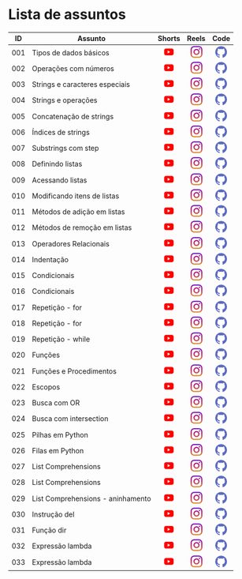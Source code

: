 # Lista de assuntos


|ID|Assunto|Shorts|Reels|Code|
|---|---|:---:|:---:|:---:|
|001|Tipos de dados básicos | [![youtube](img/youtube.png)](https://www.youtube.com/shorts/z2xZJZ6PA2M) | [![instagram](img/instagram.png)](https://www.instagram.com/reel/C0Eu0g9gAxs/) | [![github](img/github.png)](https://github.com/codeshow/one-minute/blob/main/code/one-minute-001.py)|
|002|Operações com números | [![youtube](img/youtube.png)](https://www.youtube.com/shorts/jUQaxG6bhZo) | [![instagram](img/instagram.png)](https://www.instagram.com/p/C0Wut8tAVq3/) | [![github](img/github.png)](https://github.com/codeshow/one-minute/blob/main/code/one-minute-002.py) |
|003|Strings e caracteres especiais | [![youtube](img/youtube.png)](https://www.youtube.com/shorts/Jwx-ugiUNIc) | [![instagram](img/instagram.png)](https://www.instagram.com/p/C0oxOKVAPBk/) | [![github](img/github.png)](https://github.com/codeshow/one-minute/blob/main/code/one-minute-003.py) |
|004|Strings e operações | [![youtube](img/youtube.png)](https://www.youtube.com/shorts/N6wnJDbKwmU) | [![instagram](img/instagram.png)](https://www.instagram.com/p/C06vpWoAiOX) | [![github](img/github.png)](https://github.com/codeshow/one-minute/blob/main/code/one-minute-004.py) |
|005| Concatenação de strings | [![youtube](img/youtube.png)](https://www.youtube.com/shorts/TIUiT1nNuK8) | [![instagram](img/instagram.png)](https://www.instagram.com/reel/C1MuIMgAudu/) | [![github](img/github.png)](https://github.com/codeshow/one-minute/blob/main/code/one-minute-005.py) |
|006| Índices de strings | [![youtube](img/youtube.png)](https://www.youtube.com/shorts/XVJWaLWejC8) | [![instagram](img/instagram.png)](https://www.instagram.com/reel/C1e2vFYAESE/) | [![github](img/github.png)](https://github.com/codeshow/one-minute/blob/main/code/one-minute-006.py) |
|007| Substrings com step | [![youtube](img/youtube.png)](https://www.youtube.com/shorts/3hWRLv7OOvo) | [![instagram](img/instagram.png)](https://www.instagram.com/reel/C1wz2YigDla/) | [![github](img/github.png)](https://github.com/codeshow/one-minute/blob/main/code/one-minute-007.py) |
|008| Definindo listas | [![youtube](img/youtube.png)](https://www.youtube.com/shorts/C--rxKPDoEM) | [![instagram](img/instagram.png)](https://www.instagram.com/p/C2C1y6EAyi0/) | [![github](img/github.png)](https://github.com/codeshow/one-minute/blob/main/code/one-minute-008.py) |
|009| Acessando listas | [![youtube](img/youtube.png)](https://www.youtube.com/shorts/XrEK0jSGrSE) | [![instagram](img/instagram.png)](https://www.instagram.com/reel/C2UsrWkA-dO/) | [![github](img/github.png)](https://github.com/codeshow/one-minute/blob/main/code/one-minute-009.py) |
|010| Modificando itens de listas | [![youtube](img/youtube.png)](https://www.youtube.com/shorts/tK-25YqRX2U) | [![instagram](img/instagram.png)](https://www.instagram.com/reel/C2msUjagwUb/) | [![github](img/github.png)](https://github.com/codeshow/one-minute/blob/main/code/one-minute-010.py) 
|011| Métodos de adição em listas | [![youtube](img/youtube.png)](https://www.youtube.com/shorts/ca1v39A9pCE) | [![instagram](img/instagram.png)](https://www.instagram.com/reel/C24tzJGg-4o/) | [![github](img/github.png)](https://github.com/codeshow/one-minute/blob/main/code/one-minute-011.py)
|012| Métodos de remoção em listas | [![youtube](img/youtube.png)](https://www.youtube.com/shorts/bfSfxpKKbWs) | [![instagram](img/instagram.png)](https://www.instagram.com/reel/C3KvWaUgcz5/) | [![github](img/github.png)](https://github.com/codeshow/one-minute/blob/main/code/one-minute-012.py) 
|013| Operadores Relacionais | [![youtube](img/youtube.png)](https://www.youtube.com/shorts/d5AgA-mlHCY) | [![instagram](img/instagram.png)](https://www.instagram.com/reel/C3cyfz0A_gW/) | [![github](img/github.png)](https://github.com/codeshow/one-minute/blob/main/code/one-minute-013.py)
|014| Indentação | [![youtube](img/youtube.png)](https://www.youtube.com/shorts/3HK3EhutFN4) | [![instagram](img/instagram.png)](https://www.instagram.com/reel/C3uvZcnAImf/) | [![github](img/github.png)](https://github.com/codeshow/one-minute/blob/main/code/one-minute-014.py)
|015| Condicionais | [![youtube](img/youtube.png)](https://www.youtube.com/shorts/rPbqZIdu-ds) | [![instagram](img/instagram.png)](https://www.instagram.com/reel/C4A1W3tgfCG/) | [![github](img/github.png)](https://github.com/codeshow/one-minute/blob/main/code/one-minute-015.py)
|016| Condicionais | [![youtube](img/youtube.png)](https://www.youtube.com/shorts/6HEa_yytf1g) | [![instagram](img/instagram.png)](https://www.instagram.com/reel/C4SzzhGg8hB/) | [![github](img/github.png)](https://github.com/codeshow/one-minute/blob/main/code/one-minute-016.py)
|017| Repetição - for | [![youtube](img/youtube.png)](https://www.youtube.com/shorts/rqNdUMynHMg) | [![instagram](img/instagram.png)](https://www.instagram.com/reel/C4k6MdpAfhY/) | [![github](img/github.png)](https://github.com/codeshow/one-minute/blob/main/code/one-minute-017.py)
|018| Repetição - for | [![youtube](img/youtube.png)](https://www.youtube.com/shorts/dpOqwp0V828) | [![instagram](img/instagram.png)](https://www.instagram.com/reel/C425BlNAmBJ/) | [![github](img/github.png)](https://github.com/codeshow/one-minute/blob/main/code/one-minute-018.py)
|019| Repetição - while | [![youtube](img/youtube.png)](https://www.youtube.com/shorts/kdI27TJW68M) | [![instagram](img/instagram.png)](https://www.instagram.com/reel/C5I6XRjgMcO/) | [![github](img/github.png)](https://github.com/codeshow/one-minute/blob/main/code/one-minute-019.py)
|020| Funções | [![youtube](img/youtube.png)](https://www.youtube.com/shorts/v0owr2G79qI) | [![instagram](img/instagram.png)](https://www.instagram.com/reel/C5a8UoLgJ0K/) | [![github](img/github.png)](https://github.com/codeshow/one-minute/blob/main/code/one-minute-020.py)
|021| Funções e Procedimentos | [![youtube](img/youtube.png)](https://www.youtube.com/shorts/haaI8O-9VeI) | [![instagram](img/instagram.png)](https://www.instagram.com/reel/C5s9sMbALTy/) | [![github](img/github.png)](https://github.com/codeshow/one-minute/blob/main/code/one-minute-021.py)
|022| Escopos | [![youtube](img/youtube.png)](https://www.youtube.com/shorts/m9azTWtikNI) | [![instagram](img/instagram.png)](https://www.instagram.com/reel/C6Q43xMAl9m/) | [![github](img/github.png)](https://github.com/codeshow/one-minute/blob/main/code/one-minute-022.py)
|023| Busca com OR | [![youtube](img/youtube.png)](https://www.youtube.com/shorts/zSoR5TXGEjI) | [![instagram](img/instagram.png)](https://www.instagram.com/reel/C6jTrUQgdPE/) | [![github](img/github.png)](https://github.com/codeshow/one-minute/blob/main/code/one-minute-023.py)
|024| Busca com intersection | [![youtube](img/youtube.png)](https://www.youtube.com/shorts/VS7cSFIeXwk) | [![instagram](img/instagram.png)](https://www.instagram.com/codeshowbr/reel/C9Fe7NKAcQL/) | [![github](img/github.png)](https://github.com/codeshow/one-minute/blob/main/code/one-minute-024.py)
|025| Pilhas em Python | [![youtube](img/youtube.png)](https://www.youtube.com/shorts/cKLrLbI9MFg) | [![instagram](img/instagram.png)](https://www.instagram.com/codeshowbr/reel/C9XflfMAH_2/) | [![github](img/github.png)](https://github.com/codeshow/one-minute/blob/main/code/one-minute-025.py)
|026| Filas em Python | [![youtube](img/youtube.png)](https://www.youtube.com/shorts/_3ZOMAgWpy0) | [![instagram](img/instagram.png)](https://www.instagram.com/codeshowbr/reel/C9paGZuAFTp/) | [![github](img/github.png)](https://github.com/codeshow/one-minute/blob/main/code/one-minute-026.py)
|027| List Comprehensions | [![youtube](img/youtube.png)](https://www.youtube.com/shorts/1cqVUxEX5M4) | [![instagram](img/instagram.png)](https://www.instagram.com/codeshowbr/reel/C97desjgHNh/) | [![github](img/github.png)](https://github.com/codeshow/one-minute/blob/main/code/one-minute-027.py)
|028| List Comprehensions | [![youtube](img/youtube.png)](https://www.youtube.com/shorts/JZQP6aVcqfA) | [![instagram](img/instagram.png)](https://www.instagram.com/codeshowbr/reel/C-NkPQignD2/) | [![github](img/github.png)](https://github.com/codeshow/one-minute/blob/main/code/one-minute-028.py)
|029| List Comprehensions - aninhamento| [![youtube](img/youtube.png)](https://www.youtube.com/shorts/MrNZCFiDvtM) | [![instagram](img/instagram.png)](https://www.instagram.com/codeshowbr/reel/C-fhQSgAhqc/) | [![github](img/github.png)](https://github.com/codeshow/one-minute/blob/main/code/one-minute-029.py)
|030| Instrução del | [![youtube](img/youtube.png)](https://www.youtube.com/shorts/Obqpm0SY4ps) | [![instagram](img/instagram.png)](https://www.instagram.com/codeshowbr/reel/C_DpKOTgIFo/) | [![github](img/github.png)](https://github.com/codeshow/one-minute/blob/main/code/one-minute-030.py)
|031| Função dir | [![youtube](img/youtube.png)](https://www.youtube.com/shorts/fDEodQoDpPc) | [![instagram](img/instagram.png)](https://www.instagram.com/codeshowbr/reel/C_Vqr8ZArm_/) | [![github](img/github.png)](https://github.com/codeshow/one-minute/blob/main/code/one-minute-031.py)
|032| Expressão lambda | [![youtube](img/youtube.png)](https://www.youtube.com/shorts/aF5qLK3ijiU) | [![instagram](img/instagram.png)](https://www.instagram.com/codeshowbr/reel/C_nsQ87gA7U/) | [![github](img/github.png)](https://github.com/codeshow/one-minute/blob/main/code/one-minute-032.py)
|033| Expressão lambda | [![youtube](img/youtube.png)](https://www.youtube.com/shorts/CYNTuwUC48Q) | [![instagram](img/instagram.png)](https://www.instagram.com/codeshowbr/reel/C_5t3_lgDoG/) | [![github](img/github.png)](https://github.com/codeshow/one-minute/blob/main/code/one-minute-033.py)